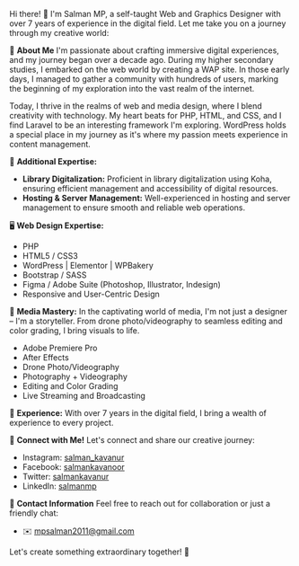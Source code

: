Hi there! 👋 I'm Salman MP, a self-taught Web and Graphics Designer with over 7 years of experience in the digital field. Let me take you on a journey through my creative world:

🎨 **About Me**
I'm passionate about crafting immersive digital experiences, and my journey began over a decade ago. During my higher secondary studies, I embarked on the web world by creating a WAP site. In those early days, I managed to gather a community with hundreds of users, marking the beginning of my exploration into the vast realm of the internet.

Today, I thrive in the realms of web and media design, where I blend creativity with technology. My heart beats for PHP, HTML, and CSS, and I find Laravel to be an interesting framework I'm exploring. WordPress holds a special place in my journey as it's where my passion meets experience in content management.

💽 **Additional Expertise:**
- **Library Digitalization:** Proficient in library digitalization using Koha, ensuring efficient management and accessibility of digital resources.
- **Hosting & Server Management:** Well-experienced in hosting and server management to ensure smooth and reliable web operations.

🖥️ **Web Design Expertise:**
- PHP
- HTML5 / CSS3
- WordPress | Elementor | WPBakery
- Bootstrap / SASS
- Figma / Adobe Suite (Photoshop, Illustrator, Indesign)
- Responsive and User-Centric Design

🎥 **Media Mastery:**
In the captivating world of media, I'm not just a designer – I'm a storyteller. From drone photo/videography to seamless editing and color grading, I bring visuals to life.
- Adobe Premiere Pro
- After Effects
- Drone Photo/Videography
- Photography + Videography
- Editing and Color Grading
- Live Streaming and Broadcasting

🌟 **Experience:**
With over 7 years in the digital field, I bring a wealth of experience to every project.

🚀 **Connect with Me!**
Let's connect and share our creative journey:
- Instagram: [salman_kavanur](https://www.instagram.com/salman_kavanur/)
- Facebook: [salmankavanoor](https://www.facebook.com/salmankavanoor/)
- Twitter: [salmankavanur](https://www.twitter.com/salmankavanur/)
- LinkedIn: [salmanmp](https://www.linkedin.com/in/salmanmp/)

📧 **Contact Information**
Feel free to reach out for collaboration or just a friendly chat:
- ✉️ [mpsalman2011@gmail.com](mailto:mpsalman2011@gmail.com)

Let's create something extraordinary together! 🚀
